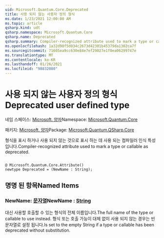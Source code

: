 ```yaml
---
uid: Microsoft.Quantum.Core.Deprecated
title: 사용 되지 않는 사용자 정의 형식
ms.date: 1/23/2021 12:00:00 AM
ms.topic: article
qsharp.kind: udt
qsharp.namespace: Microsoft.Quantum.Core
qsharp.name: Deprecated
qsharp.summary: Compiler-recognized attribute used to mark a type or callable as deprecated.
ms.openlocfilehash: 1a32d98f5d034c2673d42301b45379da1302ca7f
ms.sourcegitcommit: 71605ea9cc630e84e7ef29027e1f0ea06299747e
ms.translationtype: MT
ms.contentlocale: ko-KR
ms.lasthandoff: 01/26/2021
ms.locfileid: "98832080"
---
```

# <a name="deprecated-user-defined-type"></a><span data-ttu-id="a69e5-102">사용 되지 않는 사용자 정의 형식</span><span class="sxs-lookup"><span data-stu-id="a69e5-102">Deprecated user defined type</span></span>

<span data-ttu-id="a69e5-103">네임 스페이스: [Microsoft. 양자](xref:Microsoft.Quantum.Core)</span><span class="sxs-lookup"><span data-stu-id="a69e5-103">Namespace: [Microsoft.Quantum.Core](xref:Microsoft.Quantum.Core)</span></span>

<span data-ttu-id="a69e5-104">패키지: [Microsoft. 양자](https://nuget.org/packages/Microsoft.Quantum.QSharp.Core)</span><span class="sxs-lookup"><span data-stu-id="a69e5-104">Package: [Microsoft.Quantum.QSharp.Core](https://nuget.org/packages/Microsoft.Quantum.QSharp.Core)</span></span>


<span data-ttu-id="a69e5-105">형식을 표시 하거나 사용 되지 않는 것으로 표시 하는 데 사용 되는 컴파일러 인식 특성입니다.</span><span class="sxs-lookup"><span data-stu-id="a69e5-105">Compiler-recognized attribute used to mark a type or callable as deprecated.</span></span>

```qsharp

@ Microsoft.Quantum.Core.Attribute()
newtype Deprecated = (NewName : String);
```



## <a name="named-items"></a><span data-ttu-id="a69e5-106">명명 된 항목</span><span class="sxs-lookup"><span data-stu-id="a69e5-106">Named Items</span></span>

### <a name="newname--string"></a><span data-ttu-id="a69e5-107">NewName: [문자열](xref:microsoft.quantum.lang-ref.string)</span><span class="sxs-lookup"><span data-stu-id="a69e5-107">NewName : [String](xref:microsoft.quantum.lang-ref.string)</span></span>

<span data-ttu-id="a69e5-108">대신 사용할 호출할 수 있는 형식의 전체 이름입니다.</span><span class="sxs-lookup"><span data-stu-id="a69e5-108">The full name of the type or callable to use instead.</span></span>
<span data-ttu-id="a69e5-109">형식 또는 호출 가능이 대체 없이 사용 되지 않는 경우는 빈 문자열로 설정 됩니다.</span><span class="sxs-lookup"><span data-stu-id="a69e5-109">Is set to the empty String if a type or callable has been deprecated without substitution.</span></span>